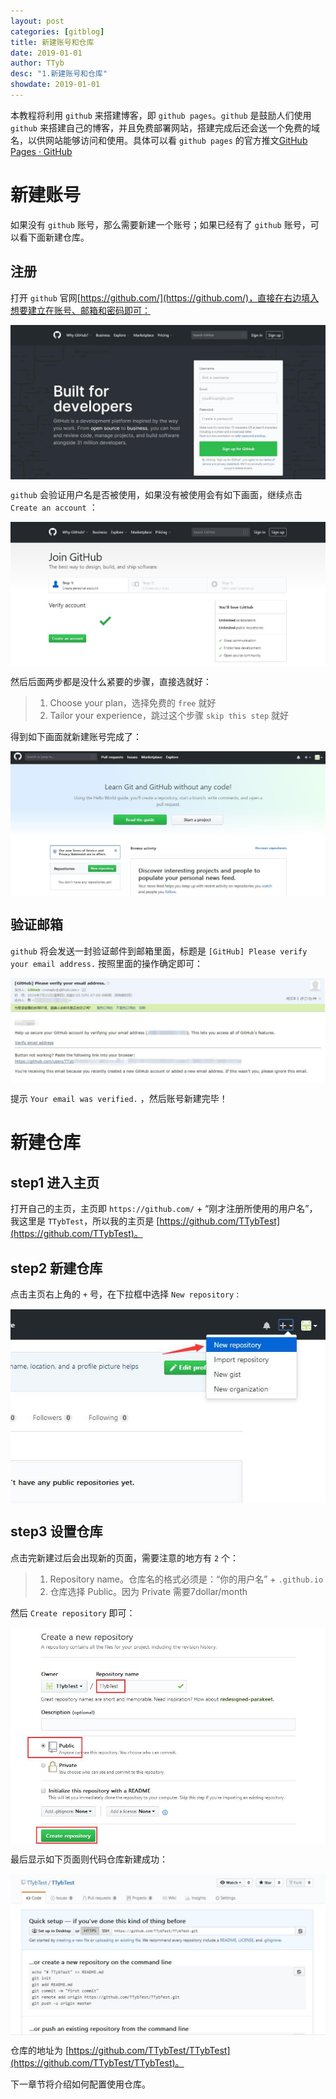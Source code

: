 ```yaml
---
layout: post
categories: [gitblog]
title: 新建账号和仓库
date: 2019-01-01
author: TTyb
desc: "1.新建账号和仓库"
showdate: 2019-01-01
---
```


本教程将利用 `github` 来搭建博客，即 `github pages`。`github` 是鼓励人们使用 `github` 来搭建自己的博客，并且免费部署网站，搭建完成后还会送一个免费的域名，以供网站能够访问和使用。具体可以看 `github pages` 的官方推文[GitHub Pages · GitHub](https://blog.github.com/2008-12-18-github-pages/)

# 新建账号

如果没有 `github` 账号，那么需要新建一个账号；如果已经有了 `github` 账号，可以看下面新建仓库。

## 注册

打开 `github` 官网[https://github.com/](https://github.com/)，直接在右边填入想要建立在账号、邮箱和密码即可：

<p style="text-align:center"><img src="/img/gitblog1/20181231145821.jpg" class="img-responsive" style="display: block; margin-right: auto; margin-left: auto;"></p>

`github` 会验证用户名是否被使用，如果没有被使用会有如下画面，继续点击 `Create an account` ：

<p style="text-align:center"><img src="/img/gitblog1/20181231155824.jpg" class="img-responsive" style="display: block; margin-right: auto; margin-left: auto;"></p>


然后后面两步都是没什么紧要的步骤，直接选就好：

>1. Choose your plan，选择免费的 `free` 就好
>2. Tailor your experience，跳过这个步骤 `skip this step` 就好

得到如下画面就新建账号完成了：

<p style="text-align:center"><img src="/img/gitblog1/20181231160638.jpg" class="img-responsive" style="display: block; margin-right: auto; margin-left: auto;"></p>

## 验证邮箱

`github` 将会发送一封验证邮件到邮箱里面，标题是 `[GitHub] Please verify your email address.` 按照里面的操作确定即可：

<p style="text-align:center"><img src="/img/gitblog1/20181231161011.jpg" class="img-responsive" style="display: block; margin-right: auto; margin-left: auto;"></p>

提示 `Your email was verified.` ，然后账号新建完毕！

# 新建仓库

## step1 进入主页

打开自己的主页，主页即 `https://github.com/` + “刚才注册所使用的用户名”，我这里是 `TTybTest`，所以我的主页是 [https://github.com/TTybTest](https://github.com/TTybTest)。

## step2 新建仓库

点击主页右上角的 `+` 号，在下拉框中选择 `New repository` :

<p style="text-align:center"><img src="/img/gitblog1/20181231161152.jpg" class="img-responsive" style="display: block; margin-right: auto; margin-left: auto;"></p>

## step3 设置仓库

点击完新建过后会出现新的页面，需要注意的地方有 `2` 个：

>1. Repository name。仓库名的格式必须是：“你的用户名” + `.github.io`
>2. 仓库选择 Public。因为 Private 需要7dollar/month

然后 `Create repository` 即可：

<p style="text-align:center"><img src="/img/gitblog1/20181231161444.jpg" class="img-responsive" style="display: block; margin-right: auto; margin-left: auto;"></p>

最后显示如下页面则代码仓库新建成功：

<p style="text-align:center"><img src="/img/gitblog1/20181231201456.jpg" class="img-responsive" style="display: block; margin-right: auto; margin-left: auto;"></p>

仓库的地址为 [https://github.com/TTybTest/TTybTest](https://github.com/TTybTest/TTybTest)。

下一章节将介绍如何配置使用仓库。
